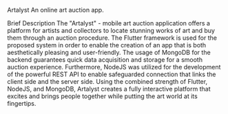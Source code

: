 Artalyst
An online art auction app.

Brief Description
The "Artalyst" - mobile art auction application offers a platform for artists and collectors to locate stunning works of art and buy them through an auction procedure. The Flutter framework is used for the proposed system in order to enable the creation of an app that is both aesthetically pleasing and user-friendly. The usage of MongoDB for the backend guarantees quick data acquisition and storage for a smooth auction experience. Furthermore, NodeJS was utilized for the development of the powerful REST API to enable safeguarded connection that links the client side and the server side. Using the combined strength of Flutter, NodeJS, and MongoDB, Artalyst creates a fully interactive platform that excites and brings people together while putting the art world at its fingertips.
